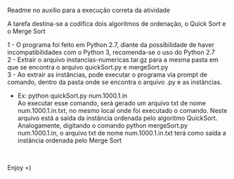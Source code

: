 Readme no auxílio para a execução correta da atividade

A tarefa destina-se a codifica dois algoritmos de ordenação, o Quick Sort e o Merge Sort

1 - O programa foi feito em Python 2.7, diante da possibilidade de haver incompatibilidades com o Python 3, recomenda-se o uso do Python 2.7<br>
2 - Extrair o arquivo instancias-numericas.tar.gz para a mesma pasta em que se encontra o arquivo quickSort.py e mergeSort.py<br>
3 - Ao extrair as instâncias, pode executar o programa via prompt de comando, dentro da pasta onde se encontra o arquivo .py e as instâncias.
  - Ex: python quickSort.py num.1000.1.in<br>
  Ao executar esse comando, será gerado um arquivo txt de nome num.1000.1.in.txt, no mesmo local onde foi executado o comando. Neste arquivo está a saída da instância ordenada pelo algoritmo QuickSort. Analogamente, digitando o comando python mergeSort.py num.1000.1.in, o arquivo txt de nome num.1000.1.in.txt terá como saída a instância ordenada pelo Merge Sort
<br>

Enjoy =)
